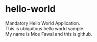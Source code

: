 # hello-world
Mandatory Hello World Application.  
This is ubiquitous hello world sample.  
My name is Moe Fawal and this is github.
